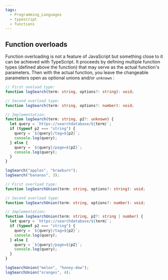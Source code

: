 ```yaml
---
tags:
  - Programming_Languages
  - typescript
  - functions
---
```


## Function overloads

Function overloading is not a feature of JavaScript but something close to it can be achieved with TypeScript. It proceeds by defining multiple function types (defined above the function) that may serve as the actual function's parameters. Then with the actual function, you leave the changeable parameters open as optional unions and/or `unknown` :

```ts
// First oveload type:
function logSearch(term: string, options?: string): void;

// Second overload type:
function logSearch(term: string, options?: number): void;

// Implementation:
function logSearch(term: string, p2?: unknown) {
  let query = `https://searchdatabase/${term}`;
  if (typeof p2 === "string") {
    query = `${query}/tag=${p2}`;
    console.log(query);
  } else {
    query = `${query}/page=${p2}`;
    console.log(query);
  }
}

logSearch("apples", "braeburn");
logSearch("bananas", 3);
```

```ts
// First overload type:
function logSearchUnion(term: string, options?: string): void;

// Second overload type:
function logSearchUnion(term: string, options?: number): void;

// Implementation:
function logSearchUnion(term: string, p2?: string | number) {
  let query = `https://searchdatabase/${term}`;
  if (typeof p2 === "string") {
    query = `${query}/tag=${p2}`;
    console.log(query);
  } else {
    query = `${query}/page=${p2}`;
    console.log(query);
  }
}

logSearchUnion("melon", "honey-dew");
logSearchUnion("oranges", 4);
```
